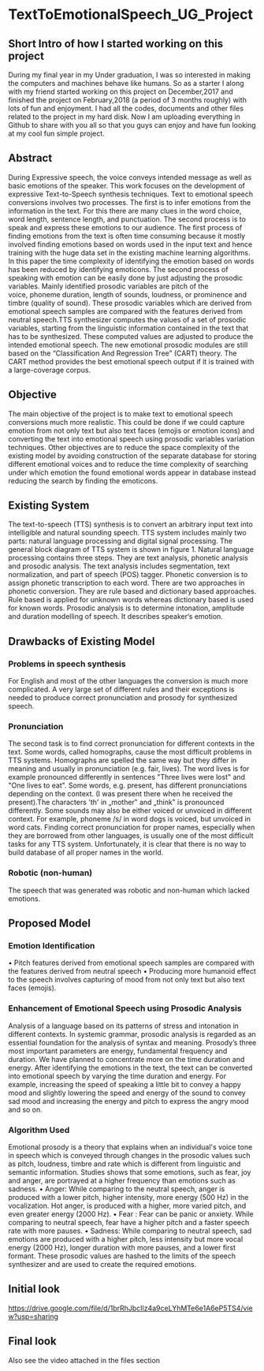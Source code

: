 # TextToEmotionalSpeech_UG_Project

## Short Intro of how I started working on this project

During my final year in my Under graduation, I was so interested in making the computers and machines behave like humans. So as a starter I along with my friend started working on this project on December,2017 and finished the project on February,2018 (a period of 3 months roughly) with lots of fun and enjoyment. I had all the codes, documents and other files related to the project in my hard disk. Now I am uploading everything in Github to share with you all so that you guys can enjoy and have fun looking at my cool fun simple project.

## Abstract

During Expressive speech, the voice conveys intended
message as well as basic emotions of the speaker. This work focuses on the
development of expressive Text-to-Speech synthesis techniques. Text to
emotional speech conversions involves two processes. The first is to infer
emotions from the information in the text. For this there are many clues in the
word choice, word length, sentence length, and punctuation. The second process
is to speak and express these emotions to our audience. The first process of
finding emotions from the text is often time consuming because it mostly
involved finding emotions based on words used in the input text and hence
training with the huge data set in the existing machine learning algorithms. In
this paper the time complexity of identifying the emotion based on words has
been reduced by identifying emoticons. The second process of speaking with
emotion can be easily done by just adjusting the prosodic variables. Mainly
identified prosodic variables are pitch of the voice, phoneme duration, length of
sounds, loudness, or prominence and timbre (quality of sound). These prosodic
variables which are derived from emotional speech samples are compared with
the features derived from neutral speech.TTS synthesizer computes the values
of a set of prosodic variables, starting from the linguistic information contained
in the text that has to be synthesized. These computed values are adjusted to
produce the intended emotional speech. The new emotional prosodic modules
are still based on the “Classification And Regression Tree” (CART) theory. The
CART method provides the best emotional speech output if it is trained with a
large-coverage corpus.

## Objective
The main objective of the project is to make text to emotional speech conversions much more realistic. This could be done if we could capture emotion from not only text but also text faces (emojis or emotion icons) and converting the text into emotional speech using prosodic variables variation techniques. Other objectives are to reduce the space complexity of the existing model by avoiding construction of the separate database for storing different emotional voices and to reduce the time complexity of searching under which emotion the found emotional words appear in database instead reducing the search by finding the emoticons. 

## Existing System
The text-to-speech (TTS) synthesis is to convert an arbitrary input text into intelligible and natural sounding speech. TTS system includes mainly two parts: natural language processing and digital signal processing. The general block diagram of TTS system is shown in figure 1. Natural language processing contains three steps. They are text analysis, phonetic analysis and prosodic analysis. The text analysis includes segmentation, text normalization, and part of speech (POS) tagger. Phonetic conversion is to assign phonetic transcription to each word. There are two approaches in phonetic conversion. They are rule based and dictionary based approaches. Rule based is applied for unknown words whereas dictionary based is used for known words. Prosodic analysis is to determine intonation, amplitude and duration modelling of speech. It describes speaker‘s emotion.
 
## Drawbacks of Existing Model

### Problems in speech synthesis

For English and most of the other languages the conversion is much more complicated. A very large set of different rules and their exceptions is needed to produce correct pronunciation and prosody for synthesized speech.

### Pronunciation

The second task is to find correct pronunciation for different contexts in the text. Some words, called homographs, cause the most difficult problems in TTS systems. Homographs are spelled the same way but they differ in meaning and usually in pronunciation (e.g. fair, lives). The word lives is for example pronounced differently in sentences "Three lives were lost" and "One lives to eat". Some words, e.g. present, has different pronunciations depending on the context. (I was present there when he received the present).The characters 'th' in „mother‟ and „think‟ is pronounced differently. Some sounds may also be either voiced or unvoiced in different context. For example, phoneme /s/ in word dogs is voiced, but unvoiced in word cats. Finding correct pronunciation for proper names, especially when they are borrowed from other languages, is usually one of the most difficult tasks for any TTS system. Unfortunately, it is clear that there is no way to build database of all proper names in the world.

### Robotic (non-human) 

The speech that was generated was robotic and non-human which lacked emotions.


## Proposed Model

### Emotion Identification

•	 Pitch features derived from emotional speech samples are compared with the features derived from neutral speech
•	 Producing more humanoid effect to the speech involves capturing of mood from not only text but also text faces (emojis).

### Enhancement of Emotional Speech using Prosodic Analysis

Analysis of a language based on its patterns of stress and intonation in different contexts. In systemic grammar, prosodic analysis is regarded as an essential foundation for the analysis of syntax and meaning. Prosody’s three most important parameters are energy, fundamental frequency and duration. We have planned to concentrate more on the time duration and energy. After identifying the emotions in the text, the text can be converted into emotional speech by varying the time duration and energy. For example, increasing the speed of speaking a little bit to convey a happy mood and slightly lowering the speed and energy of the sound to convey sad mood and increasing the energy and pitch to express the angry mood and so on.

### Algorithm Used

Emotional prosody is a theory that explains when an individual's voice tone in speech which is conveyed through changes in the prosodic values such as pitch, loudness, timbre and rate which is different from linguistic and semantic information. Studies shows that some emotions, such as fear, joy and anger, are portrayed at a higher frequency than emotions such as sadness. 
•	Anger: While comparing to the neutral speech, anger is produced with a lower pitch, higher intensity, more energy (500 Hz) in the vocalization. Hot anger, is produced with a higher, more varied pitch, and even greater energy (2000 Hz).
•	Fear : Fear can be panic or anxiety. While comparing to neutral speech, fear have a higher pitch and a faster speech rate with more pauses.
•	Sadness: While comparing to neutral speech, sad emotions are produced with a higher pitch, less intensity but more vocal energy (2000 Hz), longer duration with more pauses, and a lower first formant.
These prosodic values are hashed to the limits of the speech synthesizer and are used to create the required emotions.







## Initial look

https://drive.google.com/file/d/1brRhJbcIlz4a9ceLYhMTe6e1A6eP5TS4/view?usp=sharing

## Final look


Also see the video attached in the files section
